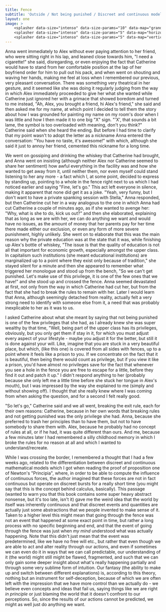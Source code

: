 ```yaml
---
title: Fence
subtitle: 'Outside / Not being punished / Discreet and continuous models'
layout: one
image: >
    <splasher data-size="intenso" data-size-params="10" data-map="grandient" data-params="1"></splasher>
    <splasher data-size="intenso" data-size-params="5" data-map="horizontalLines" data-params="100"></splasher>
    <splasher data-size="intenso" data-size-params="5" data-map="verticalLines" data-params="40"></splasher>
---
```


Anna went immediately to Alex without ever paying attention to her friend, who were sitting right in his lap, and leaned close towards him,  <span class="voice-anna">"I need a cigarette!" </span>she said, disregarding, or even enjoying the fact that Catherine would have to stand from her comfortable position at the lap of her boyfriend order for him to pull out his pack, and when went on shouting and waving her hands, making me feel at loss when I remembered our previous, very pleasant conversation. There was something very theatrical in her gesture, and it seemed like she was doing it regularly judging from the way in which Alex immediately proceeded to give her what she wanted while Catherine just ignored her with a grimace that showed boredom and turned to me instead,  <span class="voice-cathy">"Ah, Alex, you brought a friend, hi Alex's friend," </span>she said and then asked me for my name, at which point I decided to tell them the story about how I was grounded for painting my name on my room's door when I was little and how I then made it to one big "X" sign.  <span class="voice-cathy">"'X', that sounds a bit lame, the symbol is too overloaded with meaning, don't you think?" </span>Catherine said when she heard the ending. But before I had time to clarify that my point wasn't to adopt the letter as a nickname Anna entered the conversation:  <span class="voice-anna">"You have no taste, it's awesome!" </span>with which, although she said it just to annoy her friend, cemented this nickname for a long time.

We went on gossiping and drinking the whiskey that Catherine had brought, and Anna went on insisting (although neither Alex nor Catherine seemed to share her sentiment) how awful everything in the facility was and how she wanted to get away from it, until neither them, nor even myself could stand listening to her any more - a fact which I, at some point, decided to express by standing up, pointing to a whole in the fence right next to us which I had noticed earlier and saying  <span class="voice-maxim">"Fine, let's go." </span>This act left everyone in silence, making it apparent that none did get it as a joke.  <span class="voice-anna">"Yeah, very funny, but I don't want to have a private spanking session with Stella," </span>Anna responded, but then Catherine cut her in a way analogous to the one in which Anna had cut Catherine a couple of minutes ago, as if she wanted to avenge her:  <span class="voice-cathy">"Why, what is she to do, kick us out?" </span>and then she elaborated, explaining that as long as we are with her, we can do anything we want and would have no issues, as the amount of money that her parents pay for her time there made either our exclusion, or even any form of more severe punishment, highly unlikely. She went on to elaborate that this was the main reason why the private education was at the state that it was, while finishing up Alex's bottle of whiskey,  <span class="voice-cathy">"The issue is that the quality of education is not all that important for economic growth, especially amongst the upper class. In capitalism such institutions (she meant educational institutions) are marginalized up to a point where they exist only because of tradition," </span>she stayed silent for a minute and then she appeared to remember what triggered her monologue and stood up from the bench,  <span class="voice-cathy">"So we can't get punished. Let's make use of this privilege, it is one of the few ones that we have!" </span>and she stood up and crossed the fence. Anna seemed devastated at first, not only from the way in which Catherine had cut her, but from the fact that she had to break the rules to remain with her. Later I would learn that Anna, although seemingly detached from reality, actually felt a very strong need to identify with someone else from it, a need that was probably inexplicable to her as it was to us. 

I asked Catherine about what she meant by saying that not being punished is one of the few privileges that she had, as I already knew she was super wealthy by that time,  <span class="voice-cathy">"Well, being part of the upper class has its privileges, obviously, but you only get them if stay in it, for which you must adjust every aspect of your lifestyle - maybe you adjust it for the better, but still it is done against your will. Like, imagine that you are stuck in a very beautiful place, but which, (like this one) is covered from all sides with fences, up to a point where it feels like a prison to you. If we concentrate on the fact that it is beautiful, then being there would count as privilege, but if you view it like a prison, you'd have almost no privileges save for the fact that whenever you see a hole in the fence you are free to escape for a little, before they find it out and patch it up." </span>I didn't respond anything to her (probably because she only left me a little time before she stuck her tongue in Alex's mouth), but I was impressed by the way she explained to me (simply and without showing off). I thought that she really knew where I was coming from when asking the question, and for a second I felt really good.

 <span class="voice-cathy">"So let's go," </span>Catherine said and we all went, breaking the exit rule, each for their own reasons: Catherine, because in her own words that breaking rules and not getting punished was the only privilege she had. Anna, because she preferred to trash her principles than to have them, but not to have somebody to share them with. Alex, because he probably had no concept of rules at all, or if he had, it was quite different than ours. And me, because a few minutes later I had remembered a silly childhood memory in which I broke the rules for no reason at all and which I wanted to understand/recreate.

While I was crossing the border, I remembered a thought that I had a few weeks ago, related to the differentiation between discreet and continuous mathematical models which I got when reading the proof of proposition one of Newton's "Principia", where, in order to be able to compute the influence of continuous forces, the author imagined that these forces are not in fact continuous but operate on discreet bursts for a really short time (you might say that this is the concept behind calculus, basically). This passage (wanted to warn you that this book contains some super heavy abstract nonsense, but it's too late, isn't it) gave me the weird idea that the world by itself was inherently continuous and that discreet events and quantities are actually just some abstractions that we people invented to make sense of it. Taken to a higher level this might mean that going through the fence was not an event that happened at some exact point in time, but rather a long process with no specific beginning and end, and that the event of going through the fence was just when *my mind* understood what was actually happening. Note that this didn't just mean that the event was predetermined, like we have no free will etc., but rather that even though we are able to act and alter reality through our actions, and even if sometimes we can even do it in ways that we can call predictable, our understanding of it (the world) might still might be flawed, fragmented, and such that we can only gain some deeper insight about what's really happening partially and through some very sublime form of intuition. Our fantasy (the ability to make up and switch between different explanations) is, according to this theory, nothing but an instrument for self-deception, because of which we are often left with the impression that we have more control than we actually do - we believe even concepts and ideas that fail us, saying things like we are right *in principle* or just blaming the world that it doesn't confront to our perceptions. So, since the results of our actions cannot be predicted, we might as well just do anything we want.
